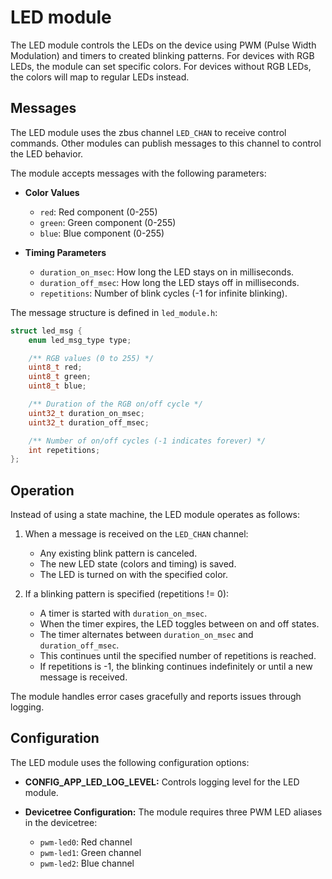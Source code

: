 # LED module

The LED module controls the LEDs on the device using PWM (Pulse Width Modulation) and timers to created blinking patterns. For devices with RGB LEDs, the module can set specific colors. For devices without RGB LEDs, the colors will map to regular LEDs instead.

## Messages

The LED module uses the zbus channel `LED_CHAN` to receive control commands. Other modules can publish messages to this channel to control the LED behavior.

The module accepts messages with the following parameters:

- **Color Values**

    - `red`: Red component (0-255)
    - `green`: Green component (0-255)
    - `blue`: Blue component (0-255)

- **Timing Parameters**

    - `duration_on_msec`: How long the LED stays on in milliseconds.
    - `duration_off_msec`: How long the LED stays off in milliseconds.
    - `repetitions`: Number of blink cycles (-1 for infinite blinking).

The message structure is defined in `led_module.h`:

```c
struct led_msg {
    enum led_msg_type type;

	/** RGB values (0 to 255) */
	uint8_t red;
	uint8_t green;
	uint8_t blue;

	/** Duration of the RGB on/off cycle */
	uint32_t duration_on_msec;
	uint32_t duration_off_msec;

	/** Number of on/off cycles (-1 indicates forever) */
	int repetitions;
};
```

## Operation

Instead of using a state machine, the LED module operates as follows:

1. When a message is received on the `LED_CHAN` channel:

    - Any existing blink pattern is canceled.
    - The new LED state (colors and timing) is saved.
    - The LED is turned on with the specified color.

1. If a blinking pattern is specified (repetitions != 0):

    - A timer is started with `duration_on_msec`.
    - When the timer expires, the LED toggles between on and off states.
    - The timer alternates between `duration_on_msec` and `duration_off_msec`.
    - This continues until the specified number of repetitions is reached.
    - If repetitions is -1, the blinking continues indefinitely or until a new message is received.

The module handles error cases gracefully and reports issues through logging.

## Configuration

The LED module uses the following configuration options:

- **CONFIG_APP_LED_LOG_LEVEL:**
  Controls logging level for the LED module.

- **Devicetree Configuration:**
  The module requires three PWM LED aliases in the devicetree:

    - `pwm-led0`: Red channel
    - `pwm-led1`: Green channel
    - `pwm-led2`: Blue channel
